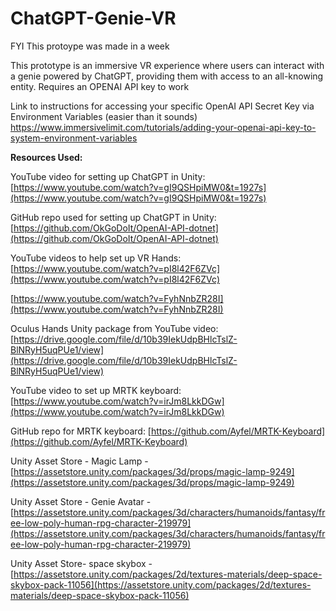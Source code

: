 # ChatGPT-Genie-VR

FYI This protoype was made in a week

This prototype is an immersive VR experience where users can interact with a genie powered by ChatGPT, providing them with access to an all-knowing entity.
Requires an OPENAI API key to work

Link to instructions for accessing your specific OpenAI API Secret Key via Environment Variables (easier than it sounds) https://www.immersivelimit.com/tutorials/adding-your-openai-api-key-to-system-environment-variables


******************************Resources Used:******************************

YouTube video for setting up ChatGPT in Unity: [https://www.youtube.com/watch?v=gI9QSHpiMW0&t=1927s](https://www.youtube.com/watch?v=gI9QSHpiMW0&t=1927s)

GitHub repo used for setting up ChatGPT in Unity: [https://github.com/OkGoDoIt/OpenAI-API-dotnet](https://github.com/OkGoDoIt/OpenAI-API-dotnet)

YouTube videos to help set up VR Hands: [https://www.youtube.com/watch?v=pI8l42F6ZVc](https://www.youtube.com/watch?v=pI8l42F6ZVc)

[https://www.youtube.com/watch?v=FyhNnbZR28I](https://www.youtube.com/watch?v=FyhNnbZR28I)

Oculus Hands Unity package from YouTube video: [https://drive.google.com/file/d/10b39IekUdpBHlcTslZ-BlNRyH5uqPUe1/view](https://drive.google.com/file/d/10b39IekUdpBHlcTslZ-BlNRyH5uqPUe1/view)

YouTube video to set up MRTK keyboard: [https://www.youtube.com/watch?v=irJm8LkkDGw](https://www.youtube.com/watch?v=irJm8LkkDGw)

GitHub repo for MRTK keyboard: [https://github.com/Ayfel/MRTK-Keyboard](https://github.com/Ayfel/MRTK-Keyboard)

Unity Asset Store - Magic Lamp - [https://assetstore.unity.com/packages/3d/props/magic-lamp-9249](https://assetstore.unity.com/packages/3d/props/magic-lamp-9249)

Unity Asset Store - Genie Avatar - [https://assetstore.unity.com/packages/3d/characters/humanoids/fantasy/free-low-poly-human-rpg-character-219979](https://assetstore.unity.com/packages/3d/characters/humanoids/fantasy/free-low-poly-human-rpg-character-219979)

Unity Asset Store- space skybox - [https://assetstore.unity.com/packages/2d/textures-materials/deep-space-skybox-pack-11056](https://assetstore.unity.com/packages/2d/textures-materials/deep-space-skybox-pack-11056)
